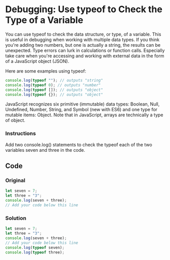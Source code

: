 # Debugging: Use typeof to Check the Type of a Variable

You can use typeof to check the data structure, or type, of a variable. This is useful in debugging when working with multiple data types. If you think you're adding two numbers, but one is actually a string, the results can be unexpected. Type errors can lurk in calculations or function calls. Especially take care when you're accessing and working with external data in the form of a JavaScript object (JSON).

Here are some examples using typeof:

```javascript
console.log(typeof ""); // outputs "string"
console.log(typeof 0); // outputs "number"
console.log(typeof []); // outputs "object"
console.log(typeof {}); // outputs "object"
```
JavaScript recognizes six primitive (immutable) data types: Boolean, Null, Undefined, Number, String, and Symbol (new with ES6) and one type for mutable items: Object. Note that in JavaScript, arrays are technically a type of object.

### Instructions

Add two console.log() statements to check the typeof each of the two variables seven and three in the code.

## Code

### Original

```javascript
let seven = 7;
let three = "3";
console.log(seven + three);
// Add your code below this line
```

### Solution

```javascript
let seven = 7;
let three = "3";
console.log(seven + three);
// Add your code below this line
console.log(typeof seven);
console.log(typeof three);
```
